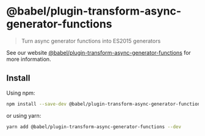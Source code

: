 # @babel/plugin-transform-async-generator-functions

> Turn async generator functions into ES2015 generators

See our website [@babel/plugin-transform-async-generator-functions](https://babeljs.io/docs/en/next/babel-plugin-transform-async-generator-functions.html) for more information.

## Install

Using npm:

```sh
npm install --save-dev @babel/plugin-transform-async-generator-functions
```

or using yarn:

```sh
yarn add @babel/plugin-transform-async-generator-functions --dev
```
